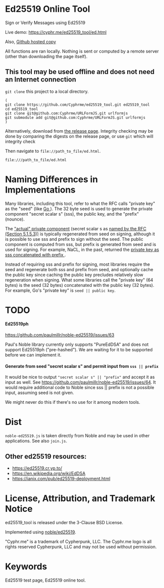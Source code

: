 # Ed25519 Online Tool

Sign or Verify Messages using Ed25519

Live demo: https://cyphr.me/ed25519_tool/ed.html

Also, [Github hosted copy](https://cyphrme.github.io/ed25519_tool/ed.html)

All functions are ran locally.  Nothing is sent or computed by a remote server
(other than downloading the page itself).


## This tool may be used offline and does not need an Internet connection

`git clone` this project to a local directory.  

```
(
git clone https://github.com/Cyphrme/ed25519_tool.git ed25519_tool
cd ed25519_tool 
git clone git@github.com:Cyphrme/URLFormJS.git urlformjs
git submodule add git@github.com:Cyphrme/URLFormJS.git urlformjs
)
```




Alternatively, download from [the release page](https://github.com/Cyphrme/ed25519_tool/releases).  Integrity checking may be done by comparing the digests on the release page, or use `git` which will integrity check

Then navigate to `file://path_to_file/ed.html`.

```
file:///path_to_file/ed.html
```

# Naming Differences in Implementations
Many libraries, including this tool, refer to what the RFC calls "private key"
as the "seed" (like [Go ](https://pkg.go.dev/crypto/ed25519)). The 32 byte seed
is used to generate the private component "secret scalar s" (sss), the public
key, and the "prefix" (nounce).

The ["actual" private
component](https://github.com/paulmillr/noble-ed25519/blob/ffdc7026d70297754a825f6e991426188891d1de/index.ts#L903)
(secret scalar s as [named by the RFC (Section
5.1.5.3))](https://datatracker.ietf.org/doc/html/rfc8032#section-5.1.5") is
typically regenerated from seed on signing, although it is possible to use sss
and prefix to sign without the seed. The public component is computed from sss,
but prefix is generated from seed and is used for signing. For example, NaCL, in
the past, returned the [private key as sss concatenated with prefix
](https://blog.mozilla.org/warner/2011/11/29/ed25519-keys/#:~:text=%20is%20the%20private%20scalar).

Instead of requiring sss and prefix for signing, most libraries require the seed
and regenerate both sss and prefix from seed, and optionally cache the public
key since caching the public key precludes relatively slow regeneration when
signing.  What some libraries call the "private key" (64 bytes) is the seed (32
bytes) concatenated with the public key (32 bytes). For example, Go's "private
key" is `seed || public key`.   


# TODO
#### Ed25519ph
https://github.com/paulmillr/noble-ed25519/issues/63

Paul's Noble library currently only supports "PureEdDSA" and does not support
Ed25519ph ("pre-hashed").  We are waiting for it to be supported before we can
implement it. 


#### Generate from seed "secret scalar s" and permit input from `sss || prefix`
It would be nice to output `"secret scalar s" || "prefix"` and accept it as
input as well.  See https://github.com/paulmillr/noble-ed25519/issues/64.  It
would require additional code to Noble since sss || prefix is not a possible
input, assuming seed is not given.  

We  might never do this if there's no use for it among modern tools.  


# Dist
`noble-ed25519.js` is taken directly from Noble and may be used in other
applications. See also `join.js`.

## Other ed25519 resources:

- https://ed25519.cr.yp.to/
- https://en.wikipedia.org/wiki/EdDSA
- https://ianix.com/pub/ed25519-deployment.html


# License, Attribution, and Trademark Notice
ed25519_tool is released under the 3-Clause BSD License.

Implemented using [noble/ed25519](https://github.com/paulmillr/noble-ed25519).

"Cyphr.me" is a trademark of Cypherpunk, LLC. The Cyphr.me logo is all rights
reserved Cypherpunk, LLC and may not be used without permission.

# Keywords
Ed25519 test page, Ed25519 online tool.  


